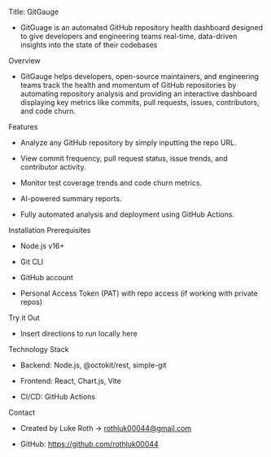 Title: GitGauge
- GitGuage is an automated GitHub repository health dashboard designed to give developers and engineering teams real-time, data-driven insights into the state of their codebases

Overview
- GitGauge helps developers, open-source maintainers, and engineering teams track the health and momentum of GitHub repositories by automating repository analysis and providing an interactive dashboard displaying key metrics like commits, pull requests, issues, contributors, and code churn.

Features
- Analyze any GitHub repository by simply inputting the repo URL.

- View commit frequency, pull request status, issue trends, and contributor activity.

- Monitor test coverage trends and code churn metrics.

- AI-powered summary reports.

- Fully automated analysis and deployment using GitHub Actions.

Installation Prerequisites
- Node.js v16+

- Git CLI

- GitHub account

- Personal Access Token (PAT) with repo access (if working with private repos)

Try it Out
- Insert directions to run locally here

Technology Stack
- Backend: Node.js, @octokit/rest, simple-git

- Frontend: React, Chart.js, Vite

- CI/CD: GitHub Actions

Contact
- Created by Luke Roth -> rothluk00044@gmail.com

- GitHub: https://github.com/rothluk00044
